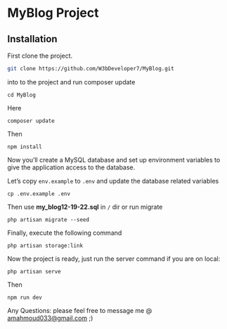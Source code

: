 # MyBlog Project
## Installation

First clone the project.

```bash
git clone https://github.com/W3bDeveloper7/MyBlog.git
```

into to the project and run composer update

```
cd MyBlog
```
Here
```
composer update
```
Then
```
npm install
```
Now you’ll create a MySQL database and set up environment variables to give the application access to the database.

Let’s copy ``env.example`` to ``.env`` and update the database related variables

```
cp .env.example .env
```

Then use **my_blog12-19-22.sql** in ``/`` dir or run migrate

```
php artisan migrate --seed
```

Finally, execute the following command

```
php artisan storage:link
```

Now the project is ready, just run the server command if you are on local:
```
php artisan serve
```
Then
```
npm run dev
```
Any Questions: please feel free to message me @ amahmoud033@gmail.com ;)
